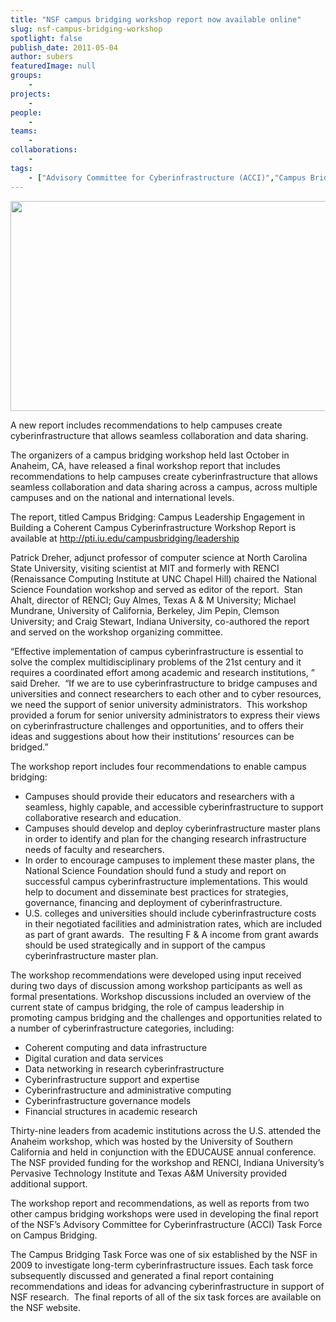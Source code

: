 ```yaml
---
title: "NSF campus bridging workshop report now available online"
slug: nsf-campus-bridging-workshop
spotlight: false
publish_date: 2011-05-04
author: subers
featuredImage: null
groups:
    - 
projects:
    - 
people:
    - 
teams: 
    - 
collaborations:
    - 
tags:
    - ["Advisory Committee for Cyberinfrastructure (ACCI)","Campus Bridging","Campus Bridging Task Force","National Science Foundation (NSF)"]
---
```

<a href="http://www.renci.org/wp-content/uploads/2011/05/cyberinfrastructure.jpg"><img class="alignnone size-full wp-image-7532" title="cyberinfrastructure" src="http://www.renci.org/wp-content/uploads/2011/05/cyberinfrastructure.jpg" alt="" width="630" height="336"></a>

A new report includes recommendations to help campuses create cyberinfrastructure that allows seamless collaboration and data sharing.

The organizers of a campus bridging workshop held last October in Anaheim, CA, have released a final workshop report that includes recommendations to help campuses create cyberinfrastructure that allows seamless collaboration and data sharing across a campus, across multiple campuses and on the national and international levels.<!--more-->

The report, titled Campus Bridging: Campus Leadership Engagement in Building a Coherent Campus Cyberinfrastructure Workshop Report is available at http://pti.iu.edu/campusbridging/leadership

Patrick Dreher, adjunct professor of computer science at North Carolina State University, visiting scientist at MIT and formerly with RENCI (Renaissance Computing Institute at UNC Chapel Hill) chaired the National Science Foundation workshop and served as editor of the report. &nbsp;Stan Ahalt, director of RENCI; Guy Almes, Texas A &amp; M University; Michael Mundrane, University of California, Berkeley, Jim Pepin, Clemson University; and Craig Stewart, Indiana University, co-authored the report and served on the workshop organizing committee.

“Effective implementation of campus cyberinfrastructure is essential to solve the complex multidisciplinary problems of the 21st century and it requires a coordinated effort among academic and research institutions, ” said Dreher.&nbsp; “If we are to use cyberinfrastructure to bridge campuses and universities and connect researchers to each other and to cyber resources, we need the support of senior university administrators.&nbsp; This workshop provided a forum for senior university administrators to express their views on cyberinfrastructure challenges and opportunities, and to offers their ideas and suggestions about how their institutions’ resources can be bridged.”

The workshop report includes four recommendations to enable campus bridging:
<ul>
 	<li>Campuses should provide their educators and researchers with a seamless, highly capable, and accessible cyberinfrastructure to support collaborative research and education.</li>
 	<li>Campuses should develop and deploy cyberinfrastructure master plans in order to identify and plan for the changing research infrastructure needs of faculty and researchers.</li>
 	<li>In order to encourage campuses to implement these master plans, the National Science Foundation should fund a study and report on successful campus cyberinfrastructure implementations. This would help to document and disseminate best practices for strategies, governance, financing and deployment of cyberinfrastructure.</li>
 	<li>U.S. colleges and universities should include cyberinfrastructure costs in their negotiated facilities and administration rates, which are included as part of grant awards. &nbsp;The resulting F &amp; A income from grant awards should be used strategically and in support of the campus cyberinfrastructure master plan.</li>
</ul>
The workshop recommendations were developed using input received during two days of discussion among workshop participants as well as formal presentations. Workshop discussions included an overview of the current state of campus bridging, the role of campus leadership in promoting campus bridging and the challenges and opportunities related to a number of cyberinfrastructure categories, including:
<ul>
 	<li>Coherent computing and data infrastructure</li>
 	<li>Digital curation and data services</li>
 	<li>Data networking in research cyberinfrastructure</li>
 	<li>Cyberinfrastructure support and expertise</li>
 	<li>Cyberinfrastructure and administrative computing</li>
 	<li>Cyberinfrastructure governance models</li>
 	<li>Financial structures in academic research</li>
</ul>
Thirty-nine leaders from academic institutions across the U.S. attended the Anaheim workshop, which was hosted by the University of Southern California and held in conjunction with the EDUCAUSE annual conference. The NSF provided funding for the workshop and RENCI, Indiana University’s Pervasive Technology Institute and Texas A&amp;M University provided additional support.

The workshop report and recommendations, as well as reports from two other campus bridging workshops were used in developing the final report of the NSF’s Advisory Committee for Cyberinfrastructure (ACCI) Task Force on Campus Bridging.

The Campus Bridging Task Force was one of six established by the NSF in 2009 to investigate long-term cyberinfrastructure issues. Each task force subsequently discussed and generated a final report containing recommendations and ideas for advancing cyberinfrastructure in support of NSF research. &nbsp;The final reports of all of the six task forces are available on the NSF website.
